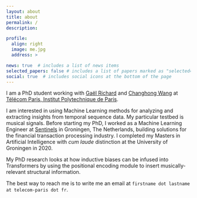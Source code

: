 ```yaml
---
layout: about
title: about
permalink: /
description:

profile:
  align: right
  image: me.jpg
  address: >

news: true  # includes a list of news items
selected_papers: false # includes a list of papers marked as "selected={true}"
social: true  # includes social icons at the bottom of the page
---
```


I am a PhD student working with [Gaël Richard](https://perso.telecom-paristech.fr/grichard/) and [Changhong Wang](https://changhongw.github.io/) at [Télécom Paris, Institut Polytechnique de Paris](https://www.ip-paris.fr/en).

I am interested in using Machine Learning methods for analyzing and extracting insights from temporal sequence data. My particular testbed is musical signals.
Before starting my PhD, I worked as a Machine Learning Engineer at <a href="https://www.sentinels.ai/">Sentinels</a> in Groningen, The Netherlands, building solutions for the financial transaction processing industry. I completed my Masters in Artificial Intelligence with _cum laude_ distinction at the University of Groningen in 2020.

My PhD research looks at how inductive biases can be infused into Transformers by using the positional encoding module to insert musically-relevant structural information.

The best way to reach me is to write me an email at `firstname dot lastname at telecom-paris dot fr`.